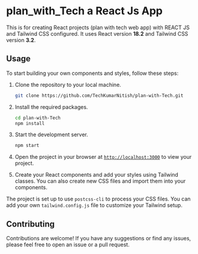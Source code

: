 # plan_with_Tech a React Js App
This is  for creating React projects (plan with tech web app) with REACT JS and Tailwind CSS configured. It uses React version **18.2** and Tailwind CSS version **3.2**.

## Usage

To start building your own components and styles, follow these steps:

1. Clone the repository to your local machine.
    ```sh
    git clone https://github.com/TechKumarNitish/plan-with-Tech.git
    ```

1. Install the required packages.
    ```sh
    cd plan-with-Tech
    npm install
    ```

1. Start the development server.
    ```sh
    npm start
    ```
1. Open the project in your browser at [`http://localhost:3000`](http://localhost:3000) to view your project.
1. Create your React components and add your styles using Tailwind classes. You can also create new CSS files and import them into your components.

The project is set up to use `postcss-cli` to process your CSS files. You can add your own `tailwind.config.js` file to customize your Tailwind setup.

## Contributing

Contributions are welcome! If you have any suggestions or find any issues, please feel free to open an issue or a pull request.
